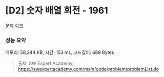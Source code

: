 # [D2] 숫자 배열 회전 - 1961 

[문제 링크](https://swexpertacademy.com/main/code/problem/problemDetail.do?contestProbId=AV5Pq-OKAVYDFAUq) 

### 성능 요약

메모리: 58,244 KB, 시간: 153 ms, 코드길이: 689 Bytes



> 출처: SW Expert Academy, https://swexpertacademy.com/main/code/problem/problemList.do